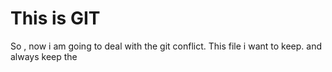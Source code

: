 # This is GIT

So , now i am going to deal with the git conflict. This file i want to keep. and always keep the

